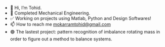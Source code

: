 - 👋 Hi, I’m Tohid.
- 👀 Completed Mechanical Engineering.
- ✅ Working on projects using Matlab, Python and Design Softwares!
- 📫 How to reach me mokarramtohid@gmail.com
- 🟢 The lastest project: pattern recognition of imbalance rotating mass in order to figure out a method to balance systems.
